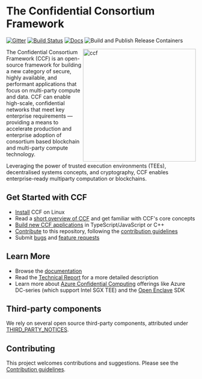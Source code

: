 # The Confidential Consortium Framework

[![Gitter](https://badges.gitter.im/MSRC-CCF/community.svg)](https://gitter.im/MSRC-CCF/community?utm_source=badge&utm_medium=badge&utm_campaign=pr-badge) [![Build Status](https://dev.azure.com/MSRC-CCF/CCF/_apis/build/status/CCF%20Github%20CI?branchName=master)](https://dev.azure.com/MSRC-CCF/CCF/_build/latest?definitionId=3&branchName=master)
[![Docs](https://img.shields.io/badge/Docs-succeeded-green)](https://microsoft.github.io/CCF) ![Build and Publish Release Containers](https://github.com/microsoft/CCF/workflows/Build%20and%20Publish%20Release%20Containers/badge.svg)

<img alt="ccf" align="right" src="https://microsoft.github.io/CCF/master/_images/ccf.svg" width="300">

The Confidential Consortium Framework (CCF) is an open-source framework for building a new category of secure, highly available,
and performant applications that focus on multi-party compute and data.
CCF can enable high-scale, confidential networks that meet key enterprise requirements — providing a means to accelerate production and enterprise adoption of consortium based blockchain and multi-party compute technology.

Leveraging the power of trusted execution environments (TEEs), decentralised systems concepts, and cryptography, CCF enables enterprise-ready multiparty computation or blockchains.

## Get Started with CCF

- [Install](https://microsoft.github.io/CCF/master/quickstart/install.html) CCF on Linux
- Read a [short overview of CCF](https://microsoft.github.io/CCF/master/concepts.html) and get familiar with CCF's core concepts
- [Build new CCF applications](https://microsoft.github.io/CCF/master/developers/index.html) in TypeScript/JavaScript or C++
- [Contribute](https://microsoft.github.io/CCF/master/quickstart/contribute.html) to this repository, following the [contribution guidelines](.github/CONTRIBUTING.md)
- Submit [bugs](https://github.com/microsoft/CCF/issues/new?assignees=&labels=bug&template=bug_report.md&title=) and [feature requests](https://github.com/microsoft/CCF/issues/new?assignees=&labels=enhancement&template=feature_request.md&title=)

## Learn More

- Browse the [documentation](https://microsoft.github.io/CCF/)
- Read the [Technical Report](CCF-TECHNICAL-REPORT.pdf) for a more detailed description
- Learn more about [Azure Confidential Computing](https://azure.microsoft.com/solutions/confidential-compute/) offerings like Azure DC-series (which support Intel SGX TEE) and the [Open Enclave](https://github.com/openenclave/openenclave) SDK

## Third-party components

We rely on several open source third-party components, attributed under [THIRD_PARTY_NOTICES](THIRD_PARTY_NOTICES.txt).

## Contributing

This project welcomes contributions and suggestions. Please see the [Contribution guidelines](.github/CONTRIBUTING.md).
